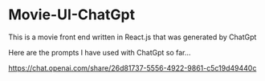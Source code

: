 # Movie-UI-ChatGpt
This is a movie front end written in React.js that was generated by ChatGpt

Here are the prompts I have used with ChatGpt so far...

https://chat.openai.com/share/26d81737-5556-4922-9861-c5c19d49440c
